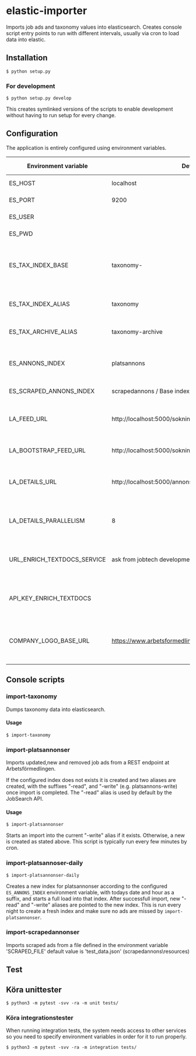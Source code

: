 # elastic-importer
Imports job ads and taxonomy values into elasticsearch. 
Creates console script entry points to run with different intervals, usually via cron to load data into elastic.

## Installation

    $ python setup.py 

### For development 

    $ python setup.py develop
    
This creates symlinked versions of the scripts to enable development without having to run setup for every change.

## Configuration
The application is entirely configured using environment variables. 

|Environment variable   | Default value  | Comment |Used by system|
|---|---|---|---|
| ES_HOST  | localhost  | Elasticsearch host | all |
| ES_PORT  | 9200  | Elasticsearch port | all |
| ES_USER  |   | Elasticsearch username | all |
| ES_PWD   |   | Elasticsearch password | all |
| ES_TAX_INDEX_BASE  | taxonomy-  | Base string from which index for different taxonomy versions will be created |import-taxonomy|
| ES_TAX_INDEX_ALIAS  |  taxonomy | Alias for index that is the current version of the taxonomy |import-taxonomy|
| ES_TAX_ARCHIVE_ALIAS  |  taxonomy-archive | Alias collecting all older versions of the taxonomy |import-taxonomy|
| ES_ANNONS_INDEX | platsannons | Base index name for job ads |import-platsannonser, import-platsannonser-daily|
| ES_SCRAPED_ANNONS_INDEX | scrapedannons / Base index name for scraped annons | import-scrapedannonser
| LA_FEED_URL | http://localhost:5000/sokningar/andradeannonser/ | REST feed API for changes in job ads | import-platsannonser, import-platsannonser-daily |
| LA_BOOTSTRAP_FEED_URL | http://localhost:5000/sokningar/publiceradeannonser| REST feed API for all currently available job ads | import-platsannonser-daily |
| LA_DETAILS_URL | http://localhost:5000/annonser/ | REST feed API job ad details (i.e. the entire job ad) | import-platsannonser, import-platsannonser-daily |
| LA_DETAILS_PARALLELISM | 8 | Limits how many simultaneous threads are run for loading ad details | import-platsannonser, import-platsannonser-daily |
| URL_ENRICH_TEXTDOCS_SERVICE | ask from jobtech development | Endpoint for ML enrichment of job ads |import-platsannonser, import-platsannonser-daily|
| API_KEY_ENRICH_TEXTDOCS | | API key to use for enrichment | import-platsannonser, import-platsannonser-daily |
| COMPANY_LOGO_BASE_URL | https://www.arbetsformedlingen.se/rest/arbetsgivare/rest/af/v3/ | Endpoint to check for available company logo associated with job ad | import-platsannonser, import-platsannonser-daily|

## Console scripts
### import-taxonomy
Dumps taxonomy data into elasticsearch.

#### Usage

    $ import-taxonomy
    
### import-platsannonser
Imports updated,new and removed job ads from a REST endpoint at Arbetsförmedlingen.

If the configured index does not exists it is created and two aliases are created, with the suffixes "-read", and "-write" (e.g. platsannons-write) once import is completed.
The "-read" alias is used by default by the JobSearch API.

#### Usage

    $ import-platsannonser
    
Starts an import into the current "-write" alias if it exists. Otherwise, a new is created as stated above.
This script is typically run every few minutes by cron.

### import-platsannoser-daily

    $ import-platsannonser-daily
    
Creates a new index for platsannonser according to the configured ```ES_ANNONS_INDEX``` environment variable, with todays date and hour as a suffix, and starts a full load into that index.
After successfull import, new "-read" and "-write" aliases are pointed to the new index.
This is run every night to create a fresh index and make sure no ads are missed by ```import-platsannonser```.

### import-scrapedannonser
Imports scraped ads from a file defined in the environment variable 'SCRAPED_FILE' default value is 'test_data.json' (scrapedannons\resources)


## Test

## Köra unittester
    $ python3 -m pytest -svv -ra -m unit tests/
    
### Köra integrationstester    
When running integration tests, the system needs access to other services so you need to specify environment variables in order for it to run properly.

    $ python3 -m pytest -svv -ra -m integration tests/
